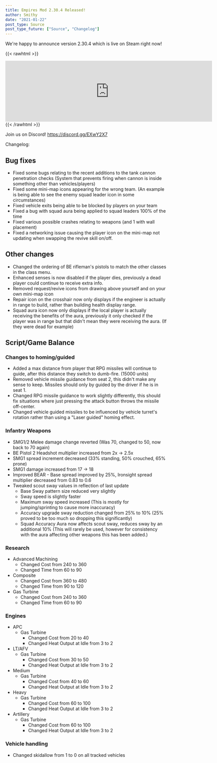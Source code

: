 ```yaml
---
title: Empires Mod 2.30.4 Released!
author: Smithy
date: "2021-01-22"
post_type: Source
post_type_future: ["Source", "Changelog"]
---
```



We're happy to announce version 2.30.4 which is live on Steam right now! 

{{< rawhtml >}}
<iframe src="https://store.steampowered.com/widget/17740/" frameborder="0" width="646" height="190"></iframe>
{{< /rawhtml >}}

Join us on Discord! https://discord.gg/EXwY2X7

Changelog:

## Bug fixes

- Fixed some bugs relating to the recent additions to the tank cannon penetration checks (System that prevents firing when cannon is inside something other than vehicles/players)
- Fixed some mini-map icons appearing for the wrong team. (An example is being able to see the enemy squad leader icon in some circumstances)
- Fixed vehicle exits being able to be blocked by players on your team
- Fixed a bug with squad aura being applied to squad leaders 100% of the time
- Fixed various possible crashes relating to weapons (and 1 with wall placement)
- Fixed a networking issue causing the player icon on the mini-map not updating when swapping the revive skill on/off.


## Other changes

- Changed the ordering of BE rifleman's pistols to match the other classes in the class menu.
- Enhanced senses is now disabled if the player dies, previously a dead player could continue to receive extra info.
- Removed request/revive icons from drawing above yourself and on your own mini-map icon
- Repair icon on the crosshair now only displays if the engineer is actually in range to build, rather than building health display range.
- Squad aura icon now only displays if the local player is actually receiving the benefits of the aura, previously it only checked if the player was in range but that didn't mean they were receiving the aura. (If they were dead for example)


## Script/Game Balance 

### Changes to homing/guided

- Added a max distance from player that RPG missiles will continue to guide, after this distance they switch to dumb-fire. (15000 units)
- Removed vehicle missile guidance from seat 2, this didn't make any sense to keep. Missiles should only by guided by the driver if he is in seat 1.
- Changed RPG missile guidance to work slightly differently, this should fix situations where just pressing the attack button throws the missile off-center.
- Changed vehicle guided missiles to be influenced by vehicle turret's rotation rather than using a "Laser guided" homing effect.

### Infantry Weapons

- SMG1/2 Melee damage change reverted (Was 70, changed to 50, now back to 70 again)
- BE Pistol 2 Headshot multiplier increased from 2x -> 2.5x
- SMG1 spread increment decreased (33% standing, 50% crouched, 65% prone)
- SMG1 damage increased from 17 -> 18
- Improved BEAR - Base spread improved by 25%, Ironsight spread multiplier decreased from 0.83 to 0.6
- Tweaked scout sway values in reflection of last update
	- Base Sway pattern size reduced very slightly
	- Sway speed is slightly faster
	- Maximum sway speed increased (This is mostly for jumping/sprinting to cause more inaccuracy)
	- Accuracy upgrade sway reduction changed from 25% to 10% (25% proved to be too much so dropping this significantly)
	- Squad Accuracy Aura now affects scout sway, reduces sway by an additional 10% (This will rarely be used, however for consistency with the aura affecting other weapons this has been added.)
	
### Research

- Advanced Machining
	- Changed Cost from 240 to 360
	- Changed Time from 60 to 90
- Composite
	- Changed Cost from 360 to 480
	- Changed Time from 90 to 120
- Gas Turbine
	- Changed Cost from 240 to 360
	- Changed Time from 60 to 90
	
### Engines

- APC
	- Gas Turbine
		- Changed Cost from 20 to 40
		- Changed Heat Output at Idle from 3 to 2
- LT/AFV
	- Gas Turbine
		- Changed Cost from 30 to 50
		- Changed Heat Output at Idle from 3 to 2
- Medium
	- Gas Turbine
		- Changed Cost from 40 to 60
		- Changed Heat Output at Idle from 3 to 2
- Heavy
	- Gas Turbine
		- Changed Cost from 60 to 100
		- Changed Heat Output at Idle from 3 to 2
- Artillery
	- Gas Turbine
		- Changed Cost from 60 to 100
		- Changed Heat Output at Idle from 3 to 2

### Vehicle handling

- Changed skidallow from 1 to 0 on all tracked vehicles


